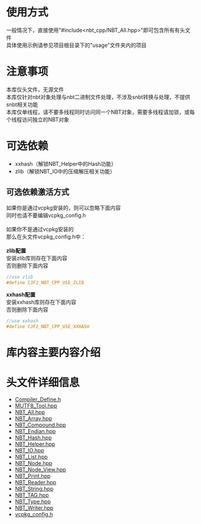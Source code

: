 ﻿# 使用方式
一般情况下，直接使用\"#include<nbt_cpp\/NBT_All.hpp>\"即可包含所有有头文件</br>
具体使用示例请参见项目根目录下的\"usage\"文件夹内的项目</br>

# 注意事项
本库仅头文件，无源文件</br>
本库仅针对nbt对象处理与nbt二进制文件处理，不涉及snbt转换与处理，不提供snbt相关功能</br>
本库仅单线程，请不要多线程同时访问同一个NBT对象，需要多线程请加锁，或每个线程访问独立的NBT对象</br>

# 可选依赖
- xxhash（解锁NBT_Helper中的Hash功能）
- zlib（解锁NBT_IO中的压缩解压相关功能）

## 可选依赖激活方式
如果你是通过vcpkg安装的，则可以忽略下面内容</br>
同时也请不要编辑vcpkg_config.h</br>
</br>
如果你不是通过vcpkg安装的</br>
那么在头文件vcpkg_config.h中：</br>
</br>
**zlib配置**</br>
安装zlib库则存在下面内容</br>
否则删除下面内容
```cpp
//use zlib
#define CJF2_NBT_CPP_USE_ZLIB
```
**xxhash配置**</br>
安装xxhash库则存在下面内容</br>
否则删除下面内容
```cpp
//use xxhash
#define CJF2_NBT_CPP_USE_XXHASH
```

# 库内容主要内容介绍





# 头文件详细信息
- [Compiler_Define.h](Compiler_Define.md)
- [MUTF8_Tool.hpp](MUTF8_Tool.md)
- [NBT_All.hpp](NBT_All.md)
- [NBT_Array.hpp](NBT_Array.md)
- [NBT_Compound.hpp](NBT_Compound.md)
- [NBT_Endian.hpp](NBT_Endian.md)
- [NBT_Hash.hpp](NBT_Hash.md)
- [NBT_Helper.hpp](NBT_Helper.md)
- [NBT_IO.hpp](NBT_IO.md)
- [NBT_List.hpp](NBT_List.md)
- [NBT_Node.hpp](NBT_Node.md)
- [NBT_Node_View.hpp](NBT_Node_View.md)
- [NBT_Print.hpp](NBT_Print.md)
- [NBT_Reader.hpp](NBT_Reader.md)
- [NBT_String.hpp](NBT_String.md)
- [NBT_TAG.hpp](NBT_TAG.md)
- [NBT_Type.hpp](NBT_Type.md)
- [NBT_Writer.hpp](NBT_Writer.md)
- [vcpkg_config.h](vcpkg_config.md)
